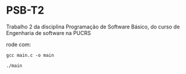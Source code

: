 # PSB-T2
Trabalho 2 da disciplina Programação de Software Básico, do curso de Engenharia de software na PUCRS


rode com: 

`gcc main.c -o main`

`./main`
